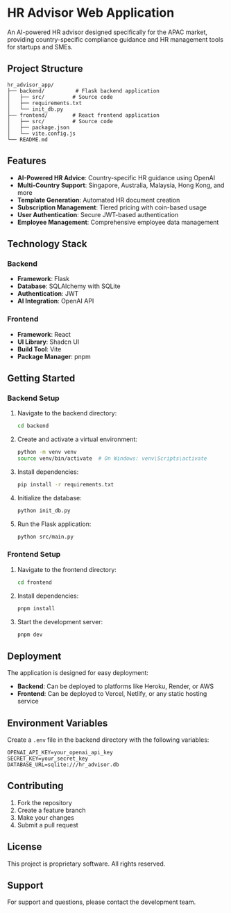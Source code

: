 # HR Advisor Web Application

An AI-powered HR advisor designed specifically for the APAC market, providing country-specific compliance guidance and HR management tools for startups and SMEs.

## Project Structure

```
hr_advisor_app/
├── backend/          # Flask backend application
│   ├── src/         # Source code
│   ├── requirements.txt
│   └── init_db.py
├── frontend/        # React frontend application
│   ├── src/         # Source code
│   ├── package.json
│   └── vite.config.js
└── README.md
```

## Features

- **AI-Powered HR Advice**: Country-specific HR guidance using OpenAI
- **Multi-Country Support**: Singapore, Australia, Malaysia, Hong Kong, and more
- **Template Generation**: Automated HR document creation
- **Subscription Management**: Tiered pricing with coin-based usage
- **User Authentication**: Secure JWT-based authentication
- **Employee Management**: Comprehensive employee data management

## Technology Stack

### Backend
- **Framework**: Flask
- **Database**: SQLAlchemy with SQLite
- **Authentication**: JWT
- **AI Integration**: OpenAI API

### Frontend
- **Framework**: React
- **UI Library**: Shadcn UI
- **Build Tool**: Vite
- **Package Manager**: pnpm

## Getting Started

### Backend Setup

1. Navigate to the backend directory:
   ```bash
   cd backend
   ```

2. Create and activate a virtual environment:
   ```bash
   python -m venv venv
   source venv/bin/activate  # On Windows: venv\Scripts\activate
   ```

3. Install dependencies:
   ```bash
   pip install -r requirements.txt
   ```

4. Initialize the database:
   ```bash
   python init_db.py
   ```

5. Run the Flask application:
   ```bash
   python src/main.py
   ```

### Frontend Setup

1. Navigate to the frontend directory:
   ```bash
   cd frontend
   ```

2. Install dependencies:
   ```bash
   pnpm install
   ```

3. Start the development server:
   ```bash
   pnpm dev
   ```

## Deployment

The application is designed for easy deployment:

- **Backend**: Can be deployed to platforms like Heroku, Render, or AWS
- **Frontend**: Can be deployed to Vercel, Netlify, or any static hosting service

## Environment Variables

Create a `.env` file in the backend directory with the following variables:

```
OPENAI_API_KEY=your_openai_api_key
SECRET_KEY=your_secret_key
DATABASE_URL=sqlite:///hr_advisor.db
```

## Contributing

1. Fork the repository
2. Create a feature branch
3. Make your changes
4. Submit a pull request

## License 

This project is proprietary software. All rights reserved.

## Support

For support and questions, please contact the development team.

